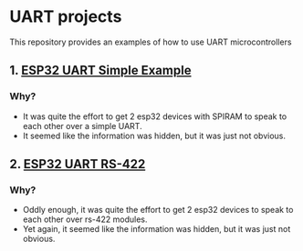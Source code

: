 # UART projects
This repository provides an examples of how to use UART microcontrollers


## 1. [ESP32 UART Simple Example](esp32_simple/)
### Why?
- It was quite the effort to get 2 esp32 devices with SPIRAM to speak to each other over a simple UART.
- It seemed like the information was hidden, but it was just not obvious.

## 2. [ESP32 UART RS-422](esp32_rs422e/)
### Why?
- Oddly enough, it was quite the effort to get 2 esp32 devices to speak to each other over rs-422 modules.
- Yet again, it seemed like the information was hidden, but it was just not obvious.

